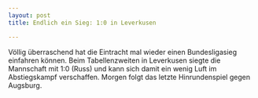 ```yaml
---
layout: post
title: Endlich ein Sieg: 1:0 in Leverkusen

---
```


Völlig überraschend hat die Eintracht mal wieder einen Bundesligasieg einfahren können. Beim Tabellenzweiten in Leverkusen siegte die Mannschaft mit 1:0 (Russ) und kann sich damit ein wenig Luft im Abstiegskampf verschaffen. Morgen folgt das letzte Hinrundenspiel gegen Augsburg.


